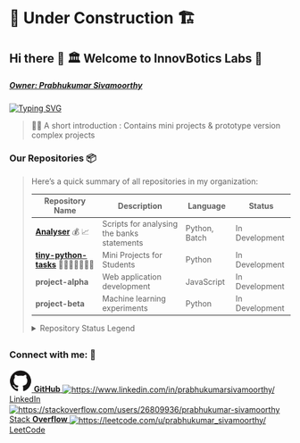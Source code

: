 # 🚧 Under Construction 🏗️


<!-- Actual code -->
## Hi there 👋 🏛️ Welcome to InnovBotics Labs 🏢 

<h5 align="left">
  <a href="https://github.com/PrabhukumarSivamoorthy">
    Owner: Prabhukumar Sivamoorthy
  </a>
</h5>

[![Typing SVG](https://readme-typing-svg.demolab.com?font=Fira+Code&pause=1000&center=true&vCenter=true&width=900&lines=Welcome+to+my+Mini+Projects+Hub;All+Mini+Projects+are+mentioned+in+the+Summary+table+(Our+Repositories))](https://git.io/typing-svg)

>🙋‍♀️ A short introduction : Contains  mini projects &amp; prototype version complex projects 

### Our Repositories 📦

> Here’s a quick summary of all repositories in my organization:
>
>| Repository Name | Description                          | Language   | Status        |
>|------------------|--------------------------------------|------------|---------------|
>| **[Analyser](https://github.com/Prabhu-s-mini-projects/Analyser)** 💰 📈| Scripts for analysing the banks statements       | Python, Batch | In Development        |
>| **[tiny-python-tasks](https://github.com/Prabhu-s-mini-projects/tiny-python-tasks)**  👩🏻‍💻📓✍🏻💡 | Mini Projects for Students              | Python     | In Development |
>| **project-alpha**  | Web application development         | JavaScript | In Development        |
>| **project-beta** | Machine learning experiments        | Python     | In Development       |
>
>
><details closed>
>  <summary>Repository Status Legend</summary>
>    <p> </p>
>    <p>- <b>Active</b>: Actively maintained and regularly updated.</p>
>    <p>- <b>In Development</b>: Under active development with ongoing updates.</p>
>    <p>- <b>Archived</b>: No longer actively maintained.</p>
></details>
>
##

<!-- Used tag to avoid a line below -->
<h3 align="left">
 Connect with me: 🤝
</h2>

<!-- created a container to hold all the links and align to left -->
<p align="left">

   <!-- Linkedin -->
  <a href="https://github.com/PrabhukumarSivamoorthy" target="_blank" rel="noreferrer">
    <img src="https://raw.githubusercontent.com/devicons/devicon/master/icons/github/github-original.svg" alt="[GitHub profile](https://github.com/PrabhukumarSivamoorthy)" width="40" height="40"/>
    <b>GitHub</b>
  </a>

 <!-- Linkedin -->
 <a href="https://www.linkedin.com/in/prabhukumarsivamoorthy/" target="blank">
   <img align="center" src="https://raw.githubusercontent.com/rahuldkjain/github-profile-readme-generator/master/src/images/icons/Social/linked-in-alt.svg" alt="https://www.linkedin.com/in/prabhukumarsivamoorthy/" height="30" width="40" />
  LinkedIn
 </a>

 <!-- Stack overflow -->
 <a href="https://stackoverflow.com/users/26809936/prabhukumar-sivamoorthy" target="blank">
   <img align="center" src="https://raw.githubusercontent.com/rahuldkjain/github-profile-readme-generator/master/src/images/icons/Social/stack-overflow.svg" alt="https://stackoverflow.com/users/26809936/prabhukumar-sivamoorthy" height="30"        width="40" />
  Stack <b>Overflow</b>
 </a>

 <!-- Leetcode -->
 <a href="https://leetcode.com/u/prabhukumar_sivamoorthy/" target="blank">
  <img align="center" src="https://raw.githubusercontent.com/rahuldkjain/github-profile-readme-generator/master/src/images/icons/Social/leet-code.svg" alt="https://leetcode.com/u/prabhukumar_sivamoorthy/" height="30" width="40" />
  LeetCode
 </a>
</p>



##

## 




<!--
steaks
![Anurag's github stats](https://github-readme-stats.vercel.app/api?username=prabhukumarsivamoorthy&orgs=Prabhu-s-mini-projects)
**Here are some ideas to get you started:**

🙋‍♀️ A short introduction - what is your organization all about?
🌈 Contribution guidelines - how can the community get involved?
👩‍💻 Useful resources - where can the community find your docs? Is there anything else the community should know?
🍿 Fun facts - what does your team eat for breakfast?
🧙 Remember, you can do mighty things with the power of [Markdown](https://docs.github.com/github/writing-on-github/getting-started-with-writing-and-formatting-on-github/basic-writing-and-formatting-syntax)
-->
